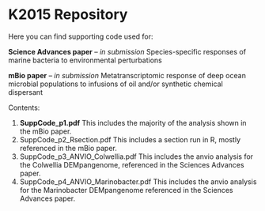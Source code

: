 # K2015 Repository

Here you can find supporting code used for:

**Science Advances paper** – *in submission*
Species-specific responses of marine bacteria to environmental perturbations 

**mBio paper** – *in submission*
Metatranscriptomic response of deep ocean microbial populations to infusions of oil and/or synthetic chemical dispersant

Contents:

1. **SuppCode_p1.pdf** This includes the majority of the analysis shown in the mBio paper.
2. SuppCode_p2_Rsection.pdf This includes a section run in R, mostly referenced in the mBio paper.
3. SuppCode_p3_ANVIO_Colwellia.pdf This includes the anvio analysis for the Colwellia DEMpangenome, referenced in the Sciences Advances paper.
4. SuppCode_p4_ANVIO_Marinobacter.pdf This includes the anvio analysis for the Marinobacter DEMpangenome referenced in the Sciences Advances paper.


